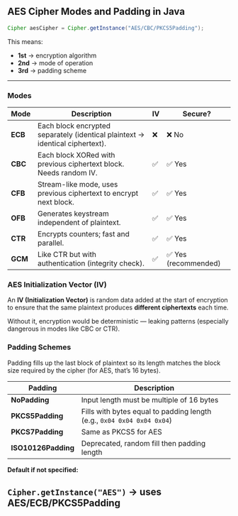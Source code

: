## AES Cipher Modes and Padding in Java

```java
Cipher aesCipher = Cipher.getInstance("AES/CBC/PKCS5Padding");
```

This means:

* **1st** → encryption algorithm
* **2nd** → mode of operation
* **3rd** → padding scheme
---

### Modes

| Mode    | Description                                                                   | IV | Secure?             |
| ------- | ----------------------------------------------------------------------------- | -- | ------------------- |
| **ECB** | Each block encrypted separately (identical plaintext → identical ciphertext). | ❌  | ❌ No                |
| **CBC** | Each block XORed with previous ciphertext block. Needs random IV.             | ✅  | ✅ Yes               |
| **CFB** | Stream-like mode, uses previous ciphertext to encrypt next block.             | ✅  | ✅ Yes               |
| **OFB** | Generates keystream independent of plaintext.                                 | ✅  | ✅ Yes               |
| **CTR** | Encrypts counters; fast and parallel.                                         | ✅  | ✅ Yes               |
| **GCM** | Like CTR but with authentication (integrity check).                           | ✅  | ✅ Yes (recommended) |

### AES Initialization Vector (IV)

An **IV (Initialization Vector)** is random data added at the start of encryption to ensure that the same plaintext produces **different ciphertexts** each time.

Without it, encryption would be deterministic — leaking patterns (especially dangerous in modes like CBC or CTR).

### Padding Schemes
Padding fills up the last block of plaintext so its length matches the block size required by the cipher (for AES, that’s 16 bytes).

| Padding             | Description                                                            |
| ------------------- | ---------------------------------------------------------------------- |
| **NoPadding**       | Input length must be multiple of 16 bytes                              |
| **PKCS5Padding**    | Fills with bytes equal to padding length (e.g., `0x04 0x04 0x04 0x04`) |
| **PKCS7Padding**    | Same as PKCS5 for AES                                                  |
| **ISO10126Padding** | Deprecated, random fill then padding length                            |

**Default if not specified:**

`Cipher.getInstance("AES")` → uses **AES/ECB/PKCS5Padding** 
---
